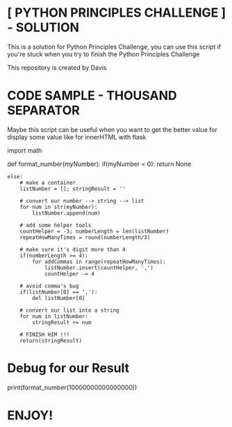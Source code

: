 # [ PYTHON PRINCIPLES CHALLENGE ] - SOLUTION

This is a solution for Python Principles Challenge,
you can use this script if you're stuck when you
try to finish the Python Principles Challenge

This repository is created by Davis



# CODE SAMPLE - THOUSAND SEPARATOR

Maybe this script can be useful when you
want to get the better value for display
some value like for innerHTML with flask

import math

def format_number(myNumber):
    if(myNumber < 0):
        return None
        
    else:
        # make a container
        listNumber = []; stringResult = ''
        
        # convert our number --> string --> list
        for num in str(myNumber):
            listNumber.append(num)
            
        # add some helper tools
        countHelper = -3; numberLength = len(listNumber)
        repeatHowManyTimes = round(numberLength/3)
        
        # make sure it's digit more than 4
        if(numberLength >= 4):
            for addCommas in range(repeatHowManyTimes):
                listNumber.insert(countHelper, ',')
                countHelper -= 4
        
        # avoid comma's bug        
        if(listNumber[0] == ','):
            del listNumber[0]
            
        # convert our list into a string
        for num in listNumber:
            stringResult += num
            
        # FINISH HIM !!!
        return(stringResult)
        
# Debug for our Result
print(format_number(10000000000000000))


# ENJOY!
